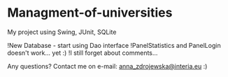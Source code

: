 # Managment-of-universities
My project using Swing, JUnit, SQLite

!New Database - start using Dao interface
!PanelStatistics and PanelLogin doesn't work... yet :)
!I still forget about comments...

Any questions? Contact me on e-mail: anna_zdrojewska@interia.eu :)
